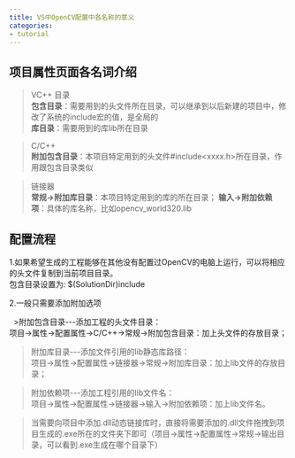 ```yaml
---
title: VS中OpenCV配置中各名称的意义
categories: 
- tutorial
---
```


## 项目属性页面各名词介绍
> VC++ 目录  
**包含目录**：需要用到的头文件所在目录，可以继承到以后新建的项目中，修改了系统的include宏的值，是全局的  
**库目录**：需要用到的库lib所在目录

> C/C++  
**附加包含目录**：本项目特定用到的头文件#include<xxxx.h>所在目录，作用跟包含目录类似

> 链接器  
**常规->附加库目录**：本项目特定用到的库的所在目录； 
**输入->附加依赖项**：具体的库名称，比如opencv_world320.lib

## 配置流程
1.如果希望生成的工程能够在其他没有配置过OpenCV的电脑上运行，可以将相应的头文件复制到当前项目目录。  
包含目录设置为: $(SolutionDir)include

2.一般只需要添加附加选项  

   >附加包含目录---添加工程的头文件目录：  
      项目->属性->配置属性->C/C++->常规->附加包含目录：加上头文件的存放目录； 
      
   >附加库目录---添加文件引用的lib静态库路径：  
      项目->属性->配置属性->链接器->常规->附加库目录：加上lib文件的存放目录；  
      
   >附加依赖项---添加工程引用的lib文件名：  
      项目->属性->配置属性->链接器->输入->附加依赖项：加上lib文件名。 
      
   >当需要向项目中添加.dll动态链接库时，直接将需要添加的.dll文件拖拽到项目生成的.exe所在的文件夹下即可（项目->属性->配置属性->常规->输出目录，可以看到.exe生成在哪个目录下）
